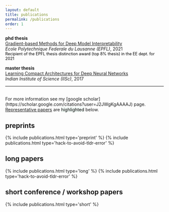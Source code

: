 ```yaml
---
layout: default
title: publications
permalink: /publications
order: 1
---
```


**phd thesis** \
[Gradient-based Methods for Deep Model Interpretability](https://infoscience.epfl.ch/record/289640) \
*Ecole Polytechnique Federale du Lausanne (EPFL)*, 2021
<br><mark style="font-size:90%; padding:0px; margin:0px; background-color:transparent;">Recipient of the EPFL thesis distinction award (top 8% thesis) in the EE dept. for 2021 </mark>

**master thesis** \
[Learning Compact Architectures for Deep Neural Networks](pdfs/ms_thesis.pdf)\
*Indian Institute of Science (IISc)*, 2017

<hr style="border-top: solid 1px; color: lightgrey" />
<br>
For more information see my [google scholar](https://scholar.google.com/citations?user=J2JWgKgAAAAJ) page. <u>Representative papers</u> are <mark style="background-color:mintcream">highlighted</mark> below.
<br>

## **preprints**

{% include publications.html type='preprint' %}
{% include publications.html type='hack-to-avoid-tldr-error' %} 

## **long papers**

{% include publications.html type='long' %}
{% include publications.html type='hack-to-avoid-tldr-error' %}

## **short conference / workshop papers**

{% include publications.html type='short' %}